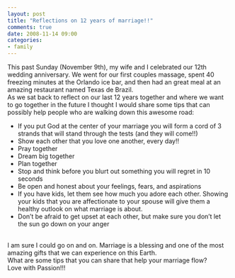 ```yaml
---
layout: post
title: "Reflections on 12 years of marriage!!"
comments: true
date: 2008-11-14 09:00
categories:
- family
---
```


This past Sunday (November 9th), my wife and I celebrated our 12th wedding anniversary. We went for our first couples massage, spent 40 freezing minutes at the Orlando ice bar, and then had an great meal at an amazing restaurant named Texas de Brazil.  
As we sat back to reflect on our last 12 years together and where we want to go together in the future I thought I would share some tips that can possibly help people who are walking down this awesome road:  <ul>   <li>If you put God at the center of your marriage you will form a cord of 3 strands that will stand through the tests (and they will come!!)</li>    <li>Show each other that you love one another, every day!!</li>    <li>Pray together</li>    <li>Dream big together</li>    <li>Plan together</li>    <li>Stop and think before you blurt out something you will regret in 10 seconds</li>    <li>Be open and honest about your feelings, fears, and aspirations</li>    <li>If you have kids, let them see how much you adore each other. Showing your kids that you are affectionate to your spouse will give them a healthy outlook on what marriage is about.</li>    <li>Don’t be afraid to get upset at each other, but make sure you don’t let the sun go down on your anger</li> </ul>  
I am sure I could go on and on. Marriage is a blessing and one of the most amazing gifts that we can experience on this Earth.  
What are some tips that you can share that help your marriage flow?  
Love with Passion!!!




